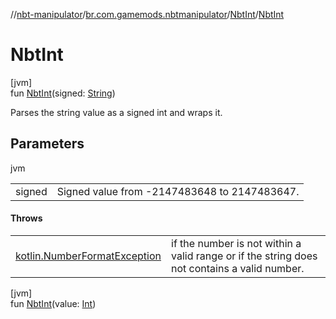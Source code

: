 //[nbt-manipulator](../../../index.md)/[br.com.gamemods.nbtmanipulator](../index.md)/[NbtInt](index.md)/[NbtInt](-nbt-int.md)

# NbtInt

[jvm]\
fun [NbtInt](-nbt-int.md)(signed: [String](https://kotlinlang.org/api/latest/jvm/stdlib/kotlin/-string/index.html))

Parses the string value as a signed int and wraps it.

## Parameters

jvm

| | |
|---|---|
| signed | Signed value from -2147483648 to 2147483647. |

#### Throws

| | |
|---|---|
| [kotlin.NumberFormatException](https://kotlinlang.org/api/latest/jvm/stdlib/kotlin/-number-format-exception/index.html) | if the number is not within a valid range or if the string does not contains a valid number. |

[jvm]\
fun [NbtInt](-nbt-int.md)(value: [Int](https://kotlinlang.org/api/latest/jvm/stdlib/kotlin/-int/index.html))
